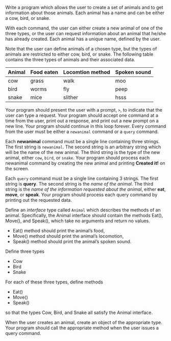 Write a program which allows the user to create a set of animals and to get information about those animals.
Each animal has a name and can be either a cow, bird, or snake. 

With each command, the user can either create a new animal of one of the three types, or the user can request 
information about an animal that he/she has already created.
Each animal has a unique name, defined by the user. 

Note that the user can define animals of a chosen type, but the types of animals are restricted to either cow, bird, or snake. 
The following table contains the three types of animals and their associated data.


|Animal	| Food eaten | Locomtion method | Spoken sound |
|-------|------------|------------------|--------------|
cow | grass | walk | moo|
bird | worms | fly | peep|
snake | mice | slither | hsss| 

Your program should present the user with a prompt, `>`,
to indicate that the user can type a request. 
Your program should accept one command at a time from the user, 
print out a response, and print out a new prompt on a new line. 
Your program should continue in this loop forever. 
Every command from the user must be either a `newanimal` command or a `query` command.

Each **newanimal** command must be a single line containing three strings. 
The first string is `newanimal`. The second string is an arbitrary string 
which will be the name of the new animal. The third string is the type of the new animal,
either `cow`, `bird`, or `snake`.  Your program should process each newanimal command 
by creating the new animal and printing **Created it!** on the screen.

Each `query` command must be a single line containing 3 strings.
The first string is **query**. The second string is the *name of the animal*.
The third string is the *name of the information requested about the animal*, 
either **eat**, **move**, or **speak**. Your program should process each query
command by printing out the requested data.

Define an *interface* type called `Animal` which describes the methods of an animal.
Specifically, the Animal interface should contain the methods Eat(), Move(), and Speak(),
which take no arguments and return no values. 
- Eat() method should print the animal’s food, 
- Move() method should print the animal’s locomotion, 
- Speak() method should print the animal’s spoken sound. 
  
Define three types 
  - Cow 
  - Bird
  - Snake 
    
For each of these three types, define methods 
- Eat() 
- Move() 
- Speak() 
  
so that the types Cow, Bird, and Snake all satisfy the Animal interface.

When the user creates an animal, create an object of the appropriate type.
Your program should call the appropriate method when the user issues a query command.
